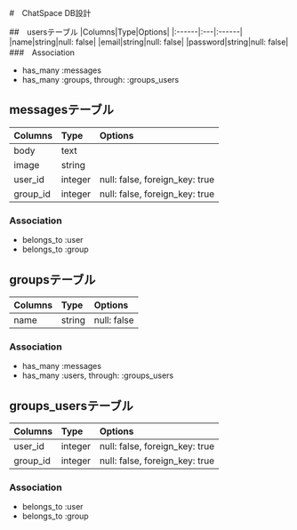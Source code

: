 #　ChatSpace DB設計

##　usersテーブル
|Columns|Type|Options|
|:------|:---|:------|
|name|string|null: false|
|email|string|null: false|
|password|string|null: false|
###　Association
- has_many :messages
- has_many :groups, through: :groups_users

## messagesテーブル
|Columns|Type|Options|
|:------|:---|:------|
|body|text||
|image|string||
|user_id|integer|null: false, foreign_key: true|
|group_id|integer|null: false, foreign_key: true|
### Association
- belongs_to :user
- belongs_to :group

## groupsテーブル
|Columns|Type|Options|
|:------|:---|:------|
|name|string|null: false|
### Association
- has_many :messages
- has_many :users, through: :groups_users

## groups_usersテーブル
|Columns|Type|Options|
|:------|:---|:------|
|user_id|integer|null: false, foreign_key: true|
|group_id|integer|null: false, foreign_key: true|
### Association
- belongs_to :user
- belongs_to :group
